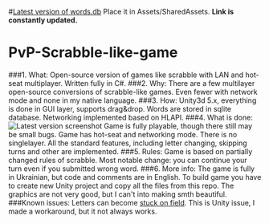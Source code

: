 #[Latest version of words.db](https://onedrive.live.com/redir?resid=C8E263D024CF1123!6237&authkey=!ADPaXttvgeZduSA&ithint=file%2czip)
Place it in Assets/SharedAssets. **Link is constantly updated.**
# PvP-Scrabble-like-game
###1. What:
Open-source version of games like scrabble with LAN and hot-seat multiplayer. Written fully in C#.
###2. Why:
There are a few multilayer open-source conversions of scrabble-like games. Even fewer with network mode and none in my native language.
###3. How:
Unity3d 5.x, everything is done in GUI layer, supports drag&drop. Words are stored in sqlite database. Networking implemented based on HLAPI.
###4. What is done:
![Latest version screenshot](http://i66.tinypic.com/nz4s60.png)
Game is fully playable, though there still may be small bugs. Game has hot-seat and networking mode. There is no singlelayer. All the standard features, including letter changing, skipping turns and other are implemented.
###5. Rules:
Game is based on partially changed rules of scrabble. Most notable change: you can continue your turn even if you submitted wrong word.
###6. More info:
The game is fully in Ukrainian, but code and comments are in English. To build game you have to create new Unity project and copy all the files from this repo. The graphics are not very good, but I can't into making smth beautiful.
###Known issues:
Letters can become [stuck on field](https://github.com/DeadSith/PvP-Scrabble-like-game/issues/3). This is Unity issue, I made a workaround, but it not always works.
